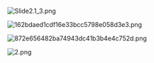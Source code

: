![Slide2.1_3.png](https://i.loli.net/2020/05/24/fionRlJzZ1aHyED.png)

![162bdaed1cdf16e33bcc5798e058d3e3.png](https://i.loli.net/2020/05/24/9chwTpYbyzSdeIs.png)

![872e656482ba74943dc41b3b4e4c752d.png](https://i.loli.net/2020/05/24/Xno3dTvC4Gy6jPK.png)

![2.png](https://i.loli.net/2020/05/24/lenUy8TG7Krwout.png)